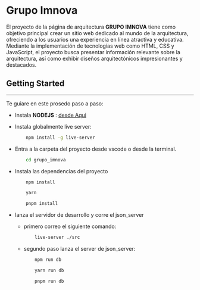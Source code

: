 # Grupo Imnova
El proyecto de la página de arquitectura **GRUPO IMNOVA** tiene como objetivo principal crear un sitio web dedicado al mundo de la arquitectura, ofreciendo a los usuarios una experiencia en línea atractiva y educativa. Mediante la implementación de tecnologías web como HTML, CSS y JavaScript, el proyecto busca presentar información relevante sobre la arquitectura, así como exhibir diseños arquitectónicos impresionantes y destacados.
## Getting Started
---
Te guiare en este prosedo paso a paso:
* Instala **NODEJS** : [desde Aqui](https://nodejs.org/en)
* Instala globalmente live server:
	```bash
		npm install -g live-server
	```
* Entra a la carpeta del proyecto desde vscode o desde la terminal.

	```bash
		cd grupo_imnova
	```
* Instala las dependencias del proyecto
	```bash
		npm install
	```
	```bash
		yarn
	```
	```bash
		pnpm install
	```
* lanza el servidor de desarrollo y corre el json_server
	* primero correo el siguiente comando:
		```bash
			live-server ./src
		```
	* segundo paso lanza el server de json_server:

		```bash
			npm run db
		```
		```bash
			yarn run db
		```
		```bash
			pnpm run db
		```
